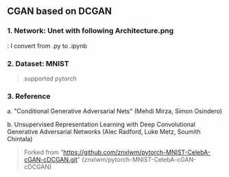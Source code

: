## CGAN based on DCGAN

### 1. Network: Unet with following Architecture.png
: I convert from .py to .ipynb

### 2. Dataset: MNIST
> supported pytorch

### 3. Reference
a. "Conditional Generative Adversarial Nets" (Mehdi Mirza, Simon Osindero)

b. Unsupervised Representation Learning with Deep Convolutional Generative Adversarial Networks (Alec Radford, Luke Metz, Soumith Chintala)

> Forked from "https://github.com/znxlwm/pytorch-MNIST-CelebA-cGAN-cDCGAN.git" (znxlwm/pytorch-MNIST-CelebA-cGAN-cDCGAN)
